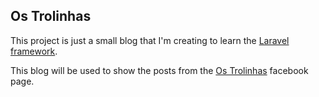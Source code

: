 ## Os Trolinhas

This project is just a small blog that I'm creating to learn the [Laravel framework](http://laravel.com/).

This blog will be used to show the posts from the [Os Trolinhas](https://www.facebook.com/OsTrolinhas) facebook page.
